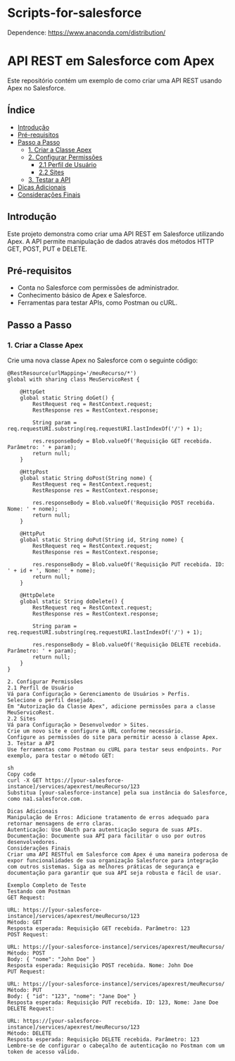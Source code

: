 # Scripts-for-salesforce

Dependence: https://www.anaconda.com/distribution/

# API REST em Salesforce com Apex

Este repositório contém um exemplo de como criar uma API REST usando Apex no Salesforce.

## Índice

- [Introdução](#introdução)
- [Pré-requisitos](#pré-requisitos)
- [Passo a Passo](#passo-a-passo)
  - [1. Criar a Classe Apex](#1-criar-a-classe-apex)
  - [2. Configurar Permissões](#2-configurar-permissões)
    - [2.1 Perfil de Usuário](#21-perfil-de-usuário)
    - [2.2 Sites](#22-sites)
  - [3. Testar a API](#3-testar-a-api)
- [Dicas Adicionais](#dicas-adicionais)
- [Considerações Finais](#considerações-finais)

## Introdução

Este projeto demonstra como criar uma API REST em Salesforce utilizando Apex. A API permite manipulação de dados através dos métodos HTTP GET, POST, PUT e DELETE.

## Pré-requisitos

- Conta no Salesforce com permissões de administrador.
- Conhecimento básico de Apex e Salesforce.
- Ferramentas para testar APIs, como Postman ou cURL.

## Passo a Passo

### 1. Criar a Classe Apex

Crie uma nova classe Apex no Salesforce com o seguinte código:

```apex
@RestResource(urlMapping='/meuRecurso/*')
global with sharing class MeuServicoRest {

    @HttpGet
    global static String doGet() {
        RestRequest req = RestContext.request;
        RestResponse res = RestContext.response;

        String param = req.requestURI.substring(req.requestURI.lastIndexOf('/') + 1);

        res.responseBody = Blob.valueOf('Requisição GET recebida. Parâmetro: ' + param);
        return null;
    }

    @HttpPost
    global static String doPost(String nome) {
        RestRequest req = RestContext.request;
        RestResponse res = RestContext.response;

        res.responseBody = Blob.valueOf('Requisição POST recebida. Nome: ' + nome);
        return null;
    }

    @HttpPut
    global static String doPut(String id, String nome) {
        RestRequest req = RestContext.request;
        RestResponse res = RestContext.response;

        res.responseBody = Blob.valueOf('Requisição PUT recebida. ID: ' + id + ', Nome: ' + nome);
        return null;
    }

    @HttpDelete
    global static String doDelete() {
        RestRequest req = RestContext.request;
        RestResponse res = RestContext.response;

        String param = req.requestURI.substring(req.requestURI.lastIndexOf('/') + 1);

        res.responseBody = Blob.valueOf('Requisição DELETE recebida. Parâmetro: ' + param);
        return null;
    }
}

2. Configurar Permissões
2.1 Perfil de Usuário
Vá para Configuração > Gerenciamento de Usuários > Perfis.
Selecione o perfil desejado.
Em "Autorização da Classe Apex", adicione permissões para a classe MeuServicoRest.
2.2 Sites
Vá para Configuração > Desenvolvedor > Sites.
Crie um novo site e configure a URL conforme necessário.
Configure as permissões do site para permitir acesso à classe Apex.
3. Testar a API
Use ferramentas como Postman ou cURL para testar seus endpoints. Por exemplo, para testar o método GET:

sh
Copy code
curl -X GET https://[your-salesforce-instance]/services/apexrest/meuRecurso/123
Substitua [your-salesforce-instance] pela sua instância do Salesforce, como na1.salesforce.com.

Dicas Adicionais
Manipulação de Erros: Adicione tratamento de erros adequado para retornar mensagens de erro claras.
Autenticação: Use OAuth para autenticação segura de suas APIs.
Documentação: Documente sua API para facilitar o uso por outros desenvolvedores.
Considerações Finais
Criar uma API RESTful em Salesforce com Apex é uma maneira poderosa de expor funcionalidades de sua organização Salesforce para integração com outros sistemas. Siga as melhores práticas de segurança e documentação para garantir que sua API seja robusta e fácil de usar.

Exemplo Completo de Teste
Testando com Postman
GET Request:

URL: https://[your-salesforce-instance]/services/apexrest/meuRecurso/123
Método: GET
Resposta esperada: Requisição GET recebida. Parâmetro: 123
POST Request:

URL: https://[your-salesforce-instance]/services/apexrest/meuRecurso/
Método: POST
Body: { "nome": "John Doe" }
Resposta esperada: Requisição POST recebida. Nome: John Doe
PUT Request:

URL: https://[your-salesforce-instance]/services/apexrest/meuRecurso/
Método: PUT
Body: { "id": "123", "nome": "Jane Doe" }
Resposta esperada: Requisição PUT recebida. ID: 123, Nome: Jane Doe
DELETE Request:

URL: https://[your-salesforce-instance]/services/apexrest/meuRecurso/123
Método: DELETE
Resposta esperada: Requisição DELETE recebida. Parâmetro: 123
Lembre-se de configurar o cabeçalho de autenticação no Postman com um token de acesso válido.
